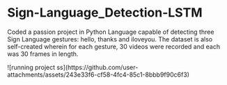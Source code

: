 <h1> Sign-Language_Detection-LSTM </h1>
<p>Coded a passion project in Python Language capable of detecting three Sign Language gestures: hello, thanks and iloveyou. The dataset is also self-created wherein for each gesture, 30 videos were recorded and each was 30 frames in length.
</p>
![running project ss](https://github.com/user-attachments/assets/243e33f6-cf58-4fc4-85c1-8bbb9f90c6f3)
